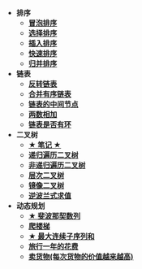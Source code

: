 * **排序**
    * [**冒泡排序**](src/sort/Bubble.java)
    * [**选择排序**](src/sort/Select.java)
    * [**插入排序**](src/sort/Insert.java)
    * [**快速排序**](src/sort/Quick.java)
    * [**归并排序**](src/sort/Merge.java)
* **链表**
    * [**反转链表**](src/linkedList/Reverse.java)
    * [**合并有序链表**](src/linkedList/Merge.java)
    * [**链表的中间节点**](src/linkedList/Others.java)
    * [**两数相加**](src/linkedList/AddTwoNumbers.java)
    * [**链表是否有环**](src/linkedList/Cycle.java)
* **二叉树**
    * [**★ 笔记 ★**](src/binaryTree/BinaryTree.md)
    * [**递归遍历二叉树**](src/binaryTree/TraverseRecursion.java)
    * [**非递归遍历二叉树**](src/binaryTree/TraverseNoRecursion.java)
    * [**层次二叉树**](src/binaryTree/TraverseLevel.java)
    * [**镜像二叉树**](src/binaryTree/SymmetricTree.java)
    * [**逆波兰式求值**](src/binaryTree/PolishExpression.java)
* **动态规划**
    * [**★ 斐波那契数列**](src/dp/Fibonacci.java)
    * [**爬楼梯**](src/dp/Upstair.java)
    * [**★ 最大连续子序列和**](src/dp/MaxContinueSubsequenseSum.java)
    * [**旅行一年的花费**](src/dp/Travel.java)
    * [**卖货物(每次货物的价值越来越高)**](src/dp/SellGoods.java)